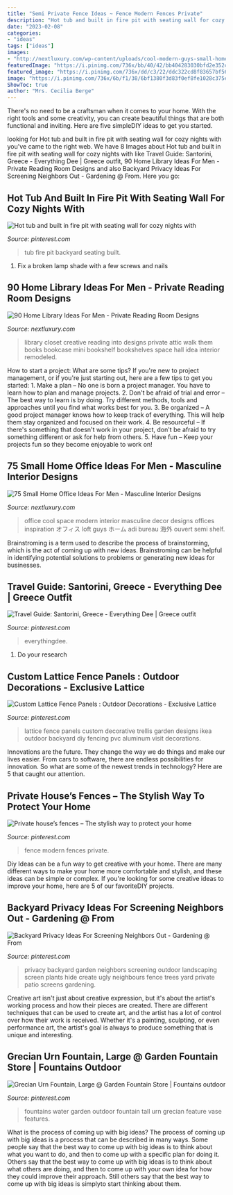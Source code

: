 ```yaml
---
title: "Semi Private Fence Ideas ~ Fence Modern Fences Private"
description: "Hot tub and built in fire pit with seating wall for cozy nights with"
date: "2023-02-08"
categories:
- "ideas"
tags: ["ideas"]
images:
- "http://nextluxury.com/wp-content/uploads/cool-modern-guys-small-home-office-ideas.jpg"
featuredImage: "https://i.pinimg.com/736x/bb/40/42/bb404283030bfd2e352ca12f456fb26e.jpg"
featured_image: "https://i.pinimg.com/736x/dd/c3/22/ddc322cd8f83657bf56ca79cada9fdf9.jpg"
image: "https://i.pinimg.com/736x/6b/f1/38/6bf1380f3d83f0ef8fe1028c375e7614.jpg"
ShowToc: true
author: "Mrs. Cecilia Berge"
---
```



There's no need to be a craftsman when it comes to your home. With the right tools and some creativity, you can create beautiful things that are both functional and inviting. Here are five simpleDIY ideas to get you started.

	

		
looking for Hot tub and built in fire pit with seating wall for cozy nights with you've came to the right web. We have 8 Images about Hot tub and built in fire pit with seating wall for cozy nights with like Travel Guide: Santorini, Greece - Everything Dee | Greece outfit, 90 Home Library Ideas For Men - Private Reading Room Designs and also Backyard Privacy Ideas For Screening Neighbors Out - Gardening @ From. Here you go:
		
    
## Hot Tub And Built In Fire Pit With Seating Wall For Cozy Nights With

<img loading=lazy src="https://i.pinimg.com/736x/dd/c3/22/ddc322cd8f83657bf56ca79cada9fdf9.jpg" onerror="this.onerror=null;this.src='https://tse2.mm.bing.net/th?id=OIP.MGo8Zcm9WOy-uQSl6h-4ogHaFj&amp;pid=15.1';" alt="Hot tub and built in fire pit with seating wall for cozy nights with">

_Source: pinterest.com_

>tub fire pit backyard seating built. 

	

1. Fix a broken lamp shade with a few screws and nails

    
## 90 Home Library Ideas For Men - Private Reading Room Designs

<img loading=lazy src="http://nextluxury.com/wp-content/uploads/creative-home-library-closet-design.jpg" onerror="this.onerror=null;this.src='https://tse2.mm.bing.net/th?id=OIP.8IkUvQXQArRikcu2bn-rSQAAAA&amp;pid=15.1';" alt="90 Home Library Ideas For Men - Private Reading Room Designs">

_Source: nextluxury.com_

>library closet creative reading into designs private attic walk them books bookcase mini bookshelf bookshelves space hall idea interior remodeled. 

	

How to start a project: What are some tips?
If you're new to project management, or if you're just starting out, here are a few tips to get you started: 1. Make a plan – No one is born a project manager. You have to learn how to plan and manage projects. 2. Don't be afraid of trial and error – The best way to learn is by doing. Try different methods, tools and approaches until you find what works best for you. 3. Be organized – A good project manager knows how to keep track of everything. This will help them stay organized and focused on their work. 4. Be resourceful – If there's something that doesn't work in your project, don't be afraid to try something different or ask for help from others. 5. Have fun – Keep your projects fun so they become enjoyable to work on!

    
## 75 Small Home Office Ideas For Men - Masculine Interior Designs

<img loading=lazy src="http://nextluxury.com/wp-content/uploads/cool-modern-guys-small-home-office-ideas.jpg" onerror="this.onerror=null;this.src='https://tse2.mm.bing.net/th?id=OIP.rfHZ2b4p9avS-IXqn1ma5gHaL2&amp;pid=15.1';" alt="75 Small Home Office Ideas For Men - Masculine Interior Designs">

_Source: nextluxury.com_

>office cool space modern interior masculine decor designs offices inspiration オフィス loft guys ホーム adi bureau 海外 ouvert semi shelf. 

	

Brainstroming is a term used to describe the process of brainstorming, which is the act of coming up with new ideas. Brainstroming can be helpful in identifying potential solutions to problems or generating new ideas for businesses.

    
## Travel Guide: Santorini, Greece - Everything Dee | Greece Outfit

<img loading=lazy src="https://i.pinimg.com/736x/83/86/7a/83867a5c519bb195144a353deb7cee3d.jpg" onerror="this.onerror=null;this.src='https://tse4.mm.bing.net/th?id=OIP.QMDwkbC-Cb8sKePxBjVFAQHaJ3&amp;pid=15.1';" alt="Travel Guide: Santorini, Greece - Everything Dee | Greece outfit">

_Source: pinterest.com_

>everythingdee. 

	

1. Do your research

    
## Custom Lattice Fence Panels : Outdoor Decorations - Exclusive Lattice

<img loading=lazy src="https://i.pinimg.com/736x/8a/fa/33/8afa33895cce53ec091292d1dc15aeba.jpg" onerror="this.onerror=null;this.src='https://tse2.mm.bing.net/th?id=OIP.YGQDtHu7hlwyWoG8G9DZaAHaFj&amp;pid=15.1';" alt="Custom Lattice Fence Panels : Outdoor Decorations - Exclusive Lattice">

_Source: pinterest.com_

>lattice fence panels custom decorative trellis garden designs ikea outdoor backyard diy fencing pvc aluminum visit decorations. 

	

Innovations are the future. They change the way we do things and make our lives easier. From cars to software, there are endless possibilities for innovation. So what are some of the newest trends in technology? Here are 5 that caught our attention.

    
## Private House’s Fences – The Stylish Way To Protect Your Home

<img loading=lazy src="https://i.pinimg.com/736x/bb/40/42/bb404283030bfd2e352ca12f456fb26e.jpg" onerror="this.onerror=null;this.src='https://tse3.mm.bing.net/th?id=OIP.T89ffKah35hNFUGcCJtNhAHaGP&amp;pid=15.1';" alt="Private house’s fences – The stylish way to protect your home">

_Source: pinterest.com_

>fence modern fences private. 

	

Diy Ideas can be a fun way to get creative with your home. There are many different ways to make your home more comfortable and stylish, and these ideas can be simple or complex. If you're looking for some creative ideas to improve your home, here are 5 of our favoriteDIY projects.

    
## Backyard Privacy Ideas For Screening Neighbors Out - Gardening @ From

<img loading=lazy src="https://i.pinimg.com/736x/6b/f1/38/6bf1380f3d83f0ef8fe1028c375e7614.jpg" onerror="this.onerror=null;this.src='https://tse2.mm.bing.net/th?id=OIP.HfORG_AOnnpDyCrf6ITauAHaLF&amp;pid=15.1';" alt="Backyard Privacy Ideas For Screening Neighbors Out - Gardening @ From">

_Source: pinterest.com_

>privacy backyard garden neighbors screening outdoor landscaping screen plants hide create ugly neighbours fence trees yard private patio screens gardening. 

	

Creative art isn't just about creative expression, but it's about the artist's working process and how their pieces are created. There are different techniques that can be used to create art, and the artist has a lot of control over how their work is received. Whether it's a painting, sculpting, or even performance art, the artist's goal is always to produce something that is unique and interesting.

    
## Grecian Urn Fountain, Large @ Garden Fountain Store | Fountains Outdoor

<img loading=lazy src="https://i.pinimg.com/736x/00/fe/9e/00fe9e341c5d865fd72d72b32d23761e--outdoor-water-fountains-garden-fountains.jpg" onerror="this.onerror=null;this.src='https://tse3.mm.bing.net/th?id=OIP.8S8zHGf3B3xdbIHuoaXxMwHaLi&amp;pid=15.1';" alt="Grecian Urn Fountain, Large @ Garden Fountain Store | Fountains outdoor">

_Source: pinterest.com_

>fountains water garden outdoor fountain tall urn grecian feature vase features. 

	

What is the process of coming up with big ideas?
The process of coming up with big ideas is a process that can be described in many ways. Some people say that the best way to come up with big ideas is to think about what you want to do, and then to come up with a specific plan for doing it. Others say that the best way to come up with big ideas is to think about what others are doing, and then to come up with your own idea for how they could improve their approach. Still others say that the best way to come up with big ideas is simplyto start thinking about them.

